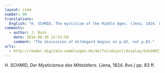 ```yaml
---
layout: item
number: 90
translations:
  English: "H. SCHMID, The mysticism of the Middle Ages. (Jena, 1824. 8vo.) pp. 83 ff. [Trans. J. Bock]"
comments:
  - author: J. Bain
    date: 2016-08-26 12:51:59
    comment: "The discussion of Hildegard begins on p.82, not p.83."
urls:
  - http://reader.digitale-sammlungen.de/de/fs1/object/display/bsb10027430_00001.html
---
```


H. SCHMID, <em>Der Mysticismus des Mittelalters</em>. (Jena, 1824. 8vo.) pp. 83 ff.
